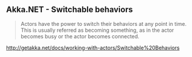 ## Akka.NET - Switchable behaviors

> Actors have the power to switch their behaviors at any point in time. This is usually referred as becoming something, as in the actor becomes busy or the actor becomes connected.

http://getakka.net/docs/working-with-actors/Switchable%20Behaviors